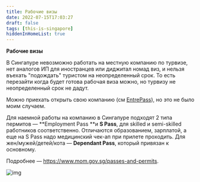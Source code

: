 ```yaml
---
title: Рабочие визы
date: 2022-07-15T17:03:27
draft: false
tags: [this-is-singapore]
hiddenInHomeList: true
---
```

**Рабочие визы**

В Сингапуре невозможно работать на местную компанию по турвизе, нет аналогов ИП для иностранцев или диджитал номад виз, и нельзя въехать "подождать" туристом на неопределенный срок. То есть перезайти когда будет готова рабочая виза можно, но турвизу не неопределенный срок не дадут.

Можно приехать открыть свою компанию (см [EntrePass](https://www.mom.gov.sg/passes-and-permits/entrepass/)), но это не было моим случаем. 

Для наемной работы на компанию в Сингапуре подходят 2 типа пермитов — **Employment Pass **и **S Pass**, для skilled и semi-skilled работников соответственно. Отличаются образованием, зарплатой, а еще на S Pass надо медицинский чек-ап при прилете проходить. Для жен/мужей/детей/кота — **Dependant Pass**, который привязан к основному.

Подробнее — https://www.mom.gov.sg/passes-and-permits.

 
![img](/images/this-is-singapore/photos/photo_2@15-07-2022_17-03-27.jpg#center)
